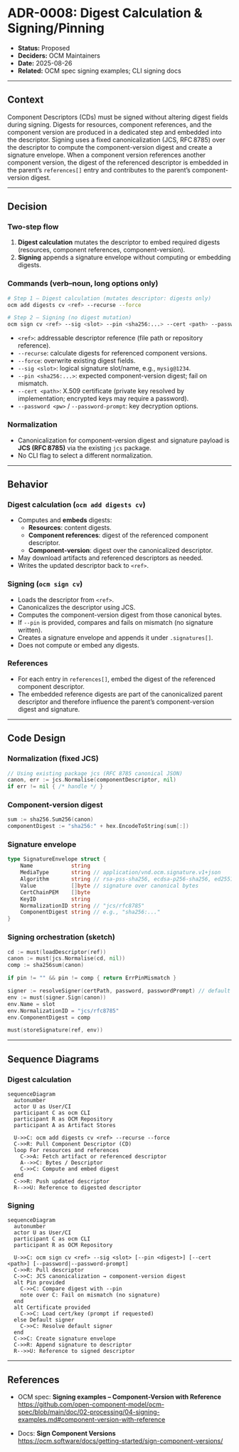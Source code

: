 # ADR-0008: Digest Calculation & Signing/Pinning

- **Status:** Proposed
- **Deciders:** OCM Maintainers
- **Date:** 2025-08-26
- **Related:** OCM spec signing examples; CLI signing docs

---

## Context

Component Descriptors (CDs) must be signed without altering digest fields during signing. Digests for resources, component references, and the component version are produced in a dedicated step and embedded into the descriptor. Signing uses a fixed canonicalization (JCS, RFC 8785) over the descriptor to compute the component-version digest and create a signature envelope. When a component version references another component version, the digest of the referenced descriptor is embedded in the parent’s `references[]` entry and contributes to the parent’s component-version digest.

---

## Decision

### Two-step flow

1. **Digest calculation** mutates the descriptor to embed required digests (resources, component references, component-version).
2. **Signing** appends a signature envelope without computing or embedding digests.

### Commands (verb–noun, long options only)

```bash
# Step 1 — Digest calculation (mutates descriptor: digests only)
ocm add digests cv <ref> --recurse --force

# Step 2 — Signing (no digest mutation)
ocm sign cv <ref> --sig <slot> --pin <sha256:...> --cert <path> --password <pw> --password-prompt
```

- `<ref>`: addressable descriptor reference (file path or repository reference).
- `--recurse`: calculate digests for referenced component versions.
- `--force`: overwrite existing digest fields.
- `--sig <slot>`: logical signature slot/name, e.g., `mysig@1234`.
- `--pin <sha256:...>`: expected component-version digest; fail on mismatch.
- `--cert <path>`: X.509 certificate (private key resolved by implementation; encrypted keys may require a password).
- `--password <pw>` / `--password-prompt`: key decryption options.

### Normalization

- Canonicalization for component-version digest and signature payload is **JCS (RFC 8785)** via the existing `jcs` package.
- No CLI flag to select a different normalization.

---

## Behavior

### Digest calculation (`ocm add digests cv`)

- Computes and **embeds** digests:
  - **Resources**: content digests.
  - **Component references**: digest of the referenced component descriptor.
  - **Component-version**: digest over the canonicalized descriptor.
- May download artifacts and referenced descriptors as needed.
- Writes the updated descriptor back to `<ref>`.

### Signing (`ocm sign cv`)

- Loads the descriptor from `<ref>`.
- Canonicalizes the descriptor using JCS.
- Computes the component-version digest from those canonical bytes.
- If `--pin` is provided, compares and fails on mismatch (no signature written).
- Creates a signature envelope and appends it under `.signatures[]`.
- Does not compute or embed any digests.

### References

- For each entry in `references[]`, embed the digest of the referenced component descriptor.
- The embedded reference digests are part of the canonicalized parent descriptor and therefore influence the parent’s component-version digest and signature.

---

## Code Design

### Normalization (fixed JCS)

```go
// Using existing package jcs (RFC 8785 canonical JSON)
canon, err := jcs.Normalise(componentDescriptor, nil)
if err != nil { /* handle */ }
```

### Component-version digest

```go
sum := sha256.Sum256(canon)
componentDigest := "sha256:" + hex.EncodeToString(sum[:])
```

### Signature envelope

```go
type SignatureEnvelope struct {
    Name            string
    MediaType       string // application/vnd.ocm.signature.v1+json
    Algorithm       string // rsa-pss-sha256, ecdsa-p256-sha256, ed25519, ...
    Value           []byte // signature over canonical bytes
    CertChainPEM    []byte
    KeyID           string
    NormalizationID string // "jcs/rfc8785"
    ComponentDigest string // e.g., "sha256:..."
}
```

### Signing orchestration (sketch)

```go
cd := must(loadDescriptor(ref))
canon := must(jcs.Normalise(cd, nil))
comp := sha256sum(canon)

if pin != "" && pin != comp { return ErrPinMismatch }

signer := resolveSigner(certPath, password, passwordPrompt) // default or cert-based
env := must(signer.Sign(canon))
env.Name = slot
env.NormalizationID = "jcs/rfc8785"
env.ComponentDigest = comp

must(storeSignature(ref, env))
```

---

## Sequence Diagrams

### Digest calculation

```mermaid
sequenceDiagram
  autonumber
  actor U as User/CI
  participant C as ocm CLI
  participant R as OCM Repository
  participant A as Artifact Stores

  U->>C: ocm add digests cv <ref> --recurse --force
  C->>R: Pull Component Descriptor (CD)
  loop For resources and references
    C->>A: Fetch artifact or referenced descriptor
    A-->>C: Bytes / Descriptor
    C->>C: Compute and embed digest
  end
  C->>R: Push updated descriptor
  R-->>U: Reference to digested descriptor
```

### Signing

```mermaid
sequenceDiagram
  autonumber
  actor U as User/CI
  participant C as ocm CLI
  participant R as OCM Repository

  U->>C: ocm sign cv <ref> --sig <slot> [--pin <digest>] [--cert <path>] [--password|--password-prompt]
  C->>R: Pull descriptor
  C->>C: JCS canonicalization → component-version digest
  alt Pin provided
    C->>C: Compare digest with --pin
    note over C: Fail on mismatch (no signature)
  end
  alt Certificate provided
    C->>C: Load cert/key (prompt if requested)
  else Default signer
    C->>C: Resolve default signer
  end
  C->>C: Create signature envelope
  C->>R: Append signature to descriptor
  R-->>U: Reference to signed descriptor
```

---

## References

- OCM spec: **Signing examples – Component-Version with Reference**  
  https://github.com/open-component-model/ocm-spec/blob/main/doc/02-processing/04-signing-examples.md#component-version-with-reference

- Docs: **Sign Component Versions**  
  https://ocm.software/docs/getting-started/sign-component-versions/

